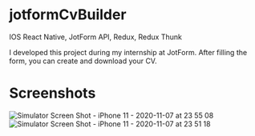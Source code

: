 # jotformCvBuilder

IOS React Native, JotForm API, Redux, Redux Thunk

I developed this project during my internship at JotForm.
After filling the form, you can create and download your CV.

# Screenshots

![Simulator Screen Shot - iPhone 11 - 2020-11-07 at 23 55 08](https://user-images.githubusercontent.com/41873800/98452103-33a3f880-2101-11eb-9c90-e981c8c821c9.png)
![Simulator Screen Shot - iPhone 11 - 2020-11-07 at 23 51 18](https://user-images.githubusercontent.com/41873800/98452111-43bbd800-2101-11eb-83eb-c1c8172c5664.png)
